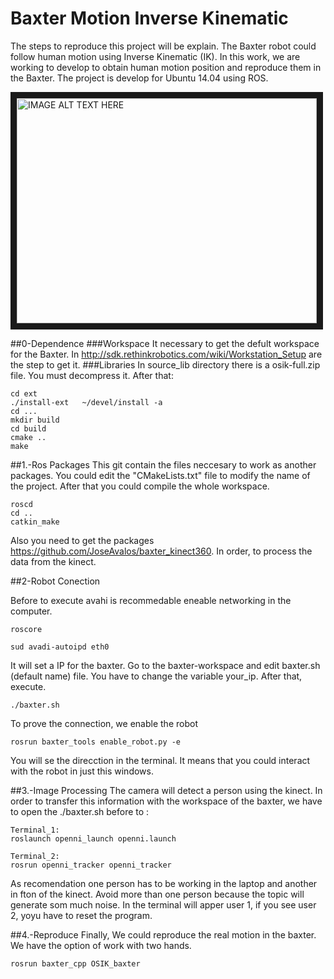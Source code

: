 # Baxter Motion Inverse Kinematic
The steps to reproduce this project will be explain. The Baxter robot could follow human motion using Inverse Kinematic (IK). In this work, we are working to develop to obtain human motion position and reproduce them in the Baxter. The project is develop for Ubuntu 14.04 using ROS. 


<a href="http://www.youtube.com/watch?feature=player_embedded&v=1cECGg1YLfo
" target="_blank"><img src="http://img.youtube.com/vi/1cECGg1YLfo/0.jpg" 
alt="IMAGE ALT TEXT HERE" width="480" height="360"  align="center" border="10" /></a>


##0-Dependence
###Workspace
It necessary to get the defult workspace for the Baxter. In http://sdk.rethinkrobotics.com/wiki/Workstation_Setup are the step to get it. 
###Libraries
In source_lib directory there is a osik-full.zip file. You must decompress it. After that:
```
cd ext
./install-ext   ~/devel/install -a
cd ...
mkdir build
cd build
cmake ..
make
```
##1.-Ros Packages
This git contain the files neccesary to work as another packages. You could edit the "CMakeLists.txt" file to modify the name of the project. After that you could compile the whole workspace.
```
roscd 
cd ..
catkin_make
```

Also you need to get the packages https://github.com/JoseAvalos/baxter_kinect360. In order, to process the data from the kinect.

##2-Robot Conection


Before to execute avahi is recommedable eneable networking in the computer.
```
roscore
```




```
sud avadi-autoipd eth0
```
It will set a IP for the baxter. Go to the baxter-workspace and edit baxter.sh (default name) file. You have to change the variable your_ip. After that, execute.


```
./baxter.sh
```


To prove the connection, we enable the robot
```
rosrun baxter_tools enable_robot.py -e
```

You will se the direcction in the terminal. It means that you could interact with the robot in just this windows. 

##3.-Image Processing
The camera will detect a person using the kinect. In order to transfer this information with the workspace of the baxter, we  have to open the ./baxter.sh before to :
```
Terminal_1:
roslaunch openni_launch openni.launch

Terminal_2:
rosrun openni_tracker openni_tracker
```
As recomendation one person has to be working in the laptop and another in fton of the kinect. Avoid more than one person because the topic will generate som much noise. In the terminal will apper user 1, if you see user 2, yoyu have to reset the program. 

##4.-Reproduce
Finally, We could reproduce the real motion in the baxter. We have the option of work with two hands.

```
rosrun baxter_cpp OSIK_baxter 
```

